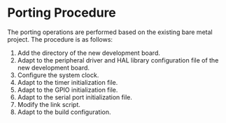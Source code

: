 # Porting Procedure<a name="EN-US_TOPIC_0314628524"></a>

The porting operations are performed based on the existing bare metal project. The procedure is as follows:

1.  Add the directory of the new development board.
2.  Adapt to the peripheral driver and HAL library configuration file of the new development board.
3.  Configure the system clock.
4.  Adapt to the timer initialization file.
5.  Adapt to the GPIO initialization file.
6.  Adapt to the serial port initialization file.
7.  Modify the link script.
8.  Adapt to the build configuration.

